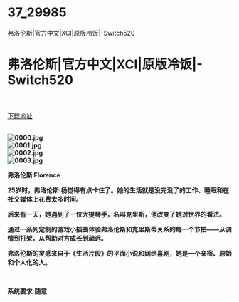 # 37_29985
弗洛伦斯|官方中文|XCI|原版冷饭|-Switch520
# 弗洛伦斯|官方中文|XCI|原版冷饭|-Switch520
 <br/></br>
[下载地址](https://www.switch520.cc/article/29985 "下载地址")
<br/></br>

<p><strong><img title="0000.jpg" src="https://www.switch520.cc/muke_img/2022_04_20_3463bbc69774a.jpg" alt="0000.jpg"></strong><br>
<strong><img title="0001.jpg" src="https://www.switch520.cc/muke_img/2022_04_20_b11b170f90724.jpg" alt="0001.jpg"></strong><br>
<strong><img title="0002.jpg" src="https://www.switch520.cc/muke_img/2022_04_20_08bb8d025cf23.jpg" alt="0002.jpg"></strong><br>
<strong><img title="0003.jpg" src="https://www.switch520.cc/muke_img/2022_04_20_9766bcb1d9053.jpg" alt="0003.jpg">&nbsp;</strong></p>
<p><strong>弗洛伦斯 Florence</strong></p>
<p><strong>25岁时，弗洛伦斯·杨觉得有点卡住了。她的生活就是没完没了的工作、睡眠和在社交媒体上花费太多时间。</strong></p>
<p><strong>后来有一天，她遇到了一位大提琴手，名叫克里斯，他改变了她对世界的看法。</strong></p>
<p><strong>通过一系列定制的游戏小插曲体验弗洛伦斯和克里斯蒂关系的每一个节拍——从调情到打架，从帮助对方成长到疏远。</strong></p>
<p><strong>弗洛伦斯的灵感来自于《生活片段》的平面小说和网络喜剧，她是一个亲密、原始和个人化的人。</strong></p>
<p>&nbsp;</p>
<p><strong>系统要求:随意</strong></p>



